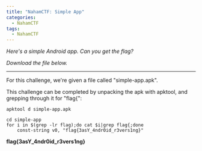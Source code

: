 ```yaml
---
title: "NahamCTF: Simple App"
categories:
  - NahamCTF
tags:
  - NahamCTF
---
```


*Here's a simple Android app. Can you get the flag?*

*Download the file below.*

---

For this challenge, we're given a file called "simple-app.apk".

This challenge can be completed by unpacking the apk with apktool, and grepping through it for "flag{":

```
apktool d simple-app.apk

cd simple-app
for i in $(grep -lr flag);do cat $i|grep flag{;done
    const-string v0, "flag{3asY_4ndr0id_r3vers1ng}"
```

**flag{3asY_4ndr0id_r3vers1ng}**
